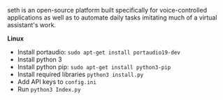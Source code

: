seth is an open-source platform built specifically for voice-controlled applications as well as
to automate daily tasks imitating much of a virtual assistant's work.





**Linux**

- Install portaudio: `sudo apt-get install portaudio19-dev`
- Install python 3
- Install python pip: `sudo apt-get install python3-pip`
- Install required libraries `python3 install.py`
- Add API keys to `config.ini`
- Run `python3 Index.py`


